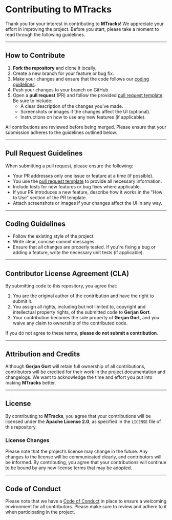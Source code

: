 # Contributing to MTracks

Thank you for your interest in contributing to **MTracks**! We appreciate your effort in improving the project. Before you start, please take a moment to read through the following guidelines.

---

## How to Contribute

1. **Fork the repository** and clone it locally.
2. Create a new branch for your feature or bug fix.
3. Make your changes and ensure that the code follows our [coding guidelines](#coding-guidelines).
4. Push your changes to your branch on GitHub.
5. Open a **pull request** (PR) and follow the provided [pull request template](./.github/pull_request_template.md). Be sure to include:
   - A clear description of the changes you’ve made.
   - Screenshots or images if the changes affect the UI (optional).
   - Instructions on how to use any new features (if applicable).

All contributions are reviewed before being merged. Please ensure that your submission adheres to the guidelines outlined below.

---

## Pull Request Guidelines

When submitting a pull request, please ensure the following:

- Your PR addresses only one issue or feature at a time (if possible).
- You use the [pull request template](./.github/pull_request_template.md) to provide all necessary information.
- Include tests for new features or bug fixes where applicable.
- If your PR introduces a new feature, describe how it works in the "How to Use" section of the PR template.
- Attach screenshots or images if your changes affect the UI in any way.

---

## Coding Guidelines

- Follow the existing style of the project.
- Write clear, concise commit messages.
- Ensure that all changes are properly tested. If you're fixing a bug or adding a feature, write the necessary unit tests (if applicable).

---

## Contributor License Agreement (CLA)

By submitting code to this repository, you agree that:

1. You are the original author of the contribution and have the right to submit it.
2. You assign all rights, including but not limited to, copyright and intellectual property rights, of the submitted code to **Gerjan Gort**.
3. Your contribution becomes the sole property of **Gerjan Gort**, and you waive any claim to ownership of the contributed code.

If you do not agree to these terms, **please do not submit a contribution**.

---

## Attribution and Credits

Although **Gerjan Gort** will retain full ownership of all contributions, contributors will be credited for their work in the project documentation and changelogs. We want to acknowledge the time and effort you put into making **MTracks** better.

---

## License

By contributing to **MTracks**, you agree that your contributions will be licensed under the **Apache License 2.0**, as specified in the `LICENSE` file of this repository.

### License Changes

Please note that the project’s license may change in the future. Any changes to the license will be communicated clearly, and contributors will be informed. By contributing, you agree that your contributions will continue to be bound by any new license terms that may be adopted.

---

## Code of Conduct

Please note that we have a [Code of Conduct](CODE_OF_CONDUCT.md) in place to ensure a welcoming environment for all contributors. Please make sure to review and adhere to it when participating in the project.
